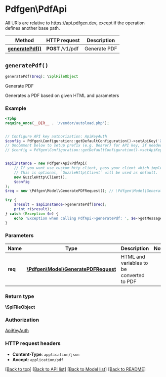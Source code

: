# Pdfgen\PdfApi

All URIs are relative to https://api.pdfgen.dev, except if the operation defines another base path.

| Method | HTTP request | Description |
| ------------- | ------------- | ------------- |
| [**generatePdf()**](PdfApi.md#generatePdf) | **POST** /v1/pdf | Generate PDF |


## `generatePdf()`

```php
generatePdf($req): \SplFileObject
```

Generate PDF

Generates a PDF based on given HTML and parameters

### Example

```php
<?php
require_once(__DIR__ . '/vendor/autoload.php');


// Configure API key authorization: ApiKeyAuth
$config = Pdfgen\Configuration::getDefaultConfiguration()->setApiKey('X-Pdfgen-Api-Token', 'YOUR_API_KEY');
// Uncomment below to setup prefix (e.g. Bearer) for API key, if needed
// $config = Pdfgen\Configuration::getDefaultConfiguration()->setApiKeyPrefix('X-Pdfgen-Api-Token', 'Bearer');


$apiInstance = new Pdfgen\Api\PdfApi(
    // If you want use custom http client, pass your client which implements `GuzzleHttp\ClientInterface`.
    // This is optional, `GuzzleHttp\Client` will be used as default.
    new GuzzleHttp\Client(),
    $config
);
$req = new \Pdfgen\Model\GeneratePDFRequest(); // \Pdfgen\Model\GeneratePDFRequest | HTML and variables to be converted to PDF

try {
    $result = $apiInstance->generatePdf($req);
    print_r($result);
} catch (Exception $e) {
    echo 'Exception when calling PdfApi->generatePdf: ', $e->getMessage(), PHP_EOL;
}
```

### Parameters

| Name | Type | Description  | Notes |
| ------------- | ------------- | ------------- | ------------- |
| **req** | [**\Pdfgen\Model\GeneratePDFRequest**](../Model/GeneratePDFRequest.md)| HTML and variables to be converted to PDF | |

### Return type

**\SplFileObject**

### Authorization

[ApiKeyAuth](../../README.md#ApiKeyAuth)

### HTTP request headers

- **Content-Type**: `application/json`
- **Accept**: `application/pdf`

[[Back to top]](#) [[Back to API list]](../../README.md#endpoints)
[[Back to Model list]](../../README.md#models)
[[Back to README]](../../README.md)
